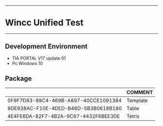 ***
# Wincc Unified Test
***
## Development Environment
* TIA PORTAL V17 update 01
* Pc Windows 10
## Package
|        | COMMENT |
| ------ | ------ |
|0F9F7D83-89C4-469B-A897-40CCE1091384| Template |
|9DE938AC-F10E-4DED-B46D-5B3B0618B180| Table  |
|4E4FE6DA-82F7-4B2A-9C67-4432F6BEE3DE| Tetris |


